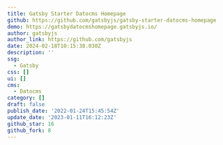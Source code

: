 ```yaml
---
title: Gatsby Starter Datocms Homepage
github: https://github.com/gatsbyjs/gatsby-starter-datocms-homepage
demo: https://gatsbydatocmshomepage.gatsbyjs.io/
author: gatsbyjs
author_link: https://github.com/gatsbyjs
date: 2024-02-18T10:15:38.030Z
description: ''
ssg:
  - Gatsby
css: []
ui: []
cms:
  - Datocms
category: []
draft: false
publish_date: '2022-01-24T15:45:54Z'
update_date: '2023-01-11T16:12:23Z'
github_star: 16
github_fork: 8
---
```

